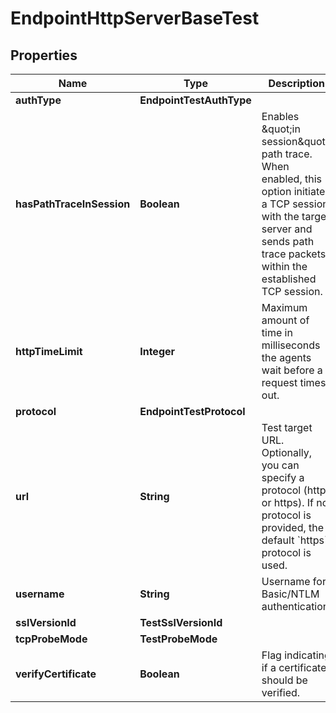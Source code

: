 

# EndpointHttpServerBaseTest


## Properties

| Name | Type | Description | Notes |
|------------ | ------------- | ------------- | -------------|
|**authType** | **EndpointTestAuthType** |  |  [optional] |
|**hasPathTraceInSession** | **Boolean** | Enables \&quot;in session\&quot; path trace. When enabled, this option initiates a TCP session with the target server and sends path trace packets within the established TCP session. |  [optional] |
|**httpTimeLimit** | **Integer** | Maximum amount of time in milliseconds the agents wait before a request times out. |  [optional] |
|**protocol** | **EndpointTestProtocol** |  |  [optional] |
|**url** | **String** | Test target URL. Optionally, you can specify a protocol (http or https). If no protocol is provided, the default &#x60;https&#x60; protocol is used. |  [optional] |
|**username** | **String** | Username for Basic/NTLM authentication. |  [optional] |
|**sslVersionId** | **TestSslVersionId** |  |  [optional] |
|**tcpProbeMode** | **TestProbeMode** |  |  [optional] |
|**verifyCertificate** | **Boolean** | Flag indicating if a certificate should be verified. |  [optional] |




